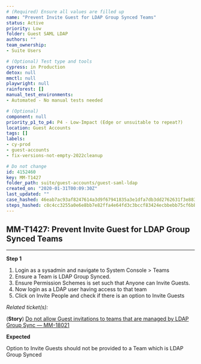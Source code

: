 ```yaml
---
# (Required) Ensure all values are filled up
name: "Prevent Invite Guest for LDAP Group Synced Teams"
status: Active
priority: Low
folder: Guest SAML LDAP
authors: ""
team_ownership: 
- Suite Users

# (Optional) Test type and tools
cypress: in Production
detox: null
mmctl: null
playwright: null
rainforest: []
manual_test_environments: 
- Automated - No manual tests needed

# (Optional)
component: null
priority_p1_to_p4: P4 - Low-Impact (Edge or unsuitable to repeat?)
location: Guest Accounts
tags: []
labels: 
- cy-prod
- guest-accounts
- fix-versions-not-empty-2022cleanup

# Do not change
id: 4152460
key: MM-T1427
folder_path: suite/guest-accounts/guest-saml-ldap
created_on: "2020-01-31T00:09:30Z"
last_updated: ""
case_hashed: 46eab7ac93af8247614a3d9f67941835a3e1dfa7db3dd2762631f3e8839dbf83d47a550f99ec7ba9a31c0e1f146b8b89
steps_hashed: c8c4cc3255a0e6e8bb7e82ffa4e64fd3c3bccf83424ecbbebb75cf6bbbadc5027f4fb1ce2674ea21cc74c88c4cf49c04
---
```


## MM-T1427: Prevent Invite Guest for LDAP Group Synced Teams

---

**Step 1**

1. Login as a sysadmin and navigate to System Console > Teams
2. Ensure a Team is LDAP Group Synced.
3. Ensure Permission Schemes is set such that Anyone can Invite Guests.
4. Now login as a LDAP user having access to that team
5. Click on Invite People and check if there is an option to Invite Guests

_Related ticket(s):_

(**Story**) [Do not allow Guest invitations to teams that are managed by LDAP Group Sync — MM-18021](https://mattermost.atlassian.net/browse/MM-18021)

**Expected**

Option to Invite Guests should not be provided to a Team which is LDAP Group Synced
